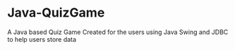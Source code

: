 # Java-QuizGame

A Java based Quiz Game Created for the users using Java Swing and JDBC to help users store data
